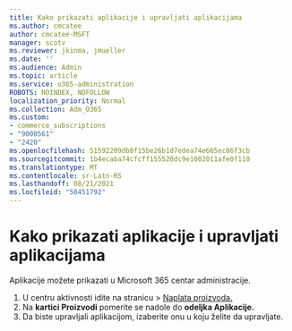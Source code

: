 ```yaml
---
title: Kako prikazati aplikacije i upravljati aplikacijama
ms.author: cmcatee
author: cmcatee-MSFT
manager: scotv
ms.reviewer: jkinma, jmueller
ms.date: ''
ms.audience: Admin
ms.topic: article
ms.service: o365-administration
ROBOTS: NOINDEX, NOFOLLOW
localization_priority: Normal
ms.collection: Adm_O365
ms.custom:
- commerce_subscriptions
- "9000561"
- "2420"
ms.openlocfilehash: 51592209db0f15be26b1d7edea74e665ec86f3cb
ms.sourcegitcommit: 1b4ecaba74cfcff155528dc9e1002011afe0f110
ms.translationtype: MT
ms.contentlocale: sr-Latn-RS
ms.lasthandoff: 08/21/2021
ms.locfileid: "58451792"
---
```

# <a name="how-to-view-and-manage-apps"></a>Kako prikazati aplikacije i upravljati aplikacijama

Aplikacije možete prikazati u Microsoft 365 centar administracije.

1. U centru aktivnosti idite na stranicu  >  [Naplata proizvoda.](https://go.microsoft.com/fwlink/p/?linkid=842054)
2. Na **kartici Proizvodi** pomerite se nadole do **odeljka Aplikacije.**
3. Da biste upravljali aplikacijom, izaberite onu u koju želite da upravljate.